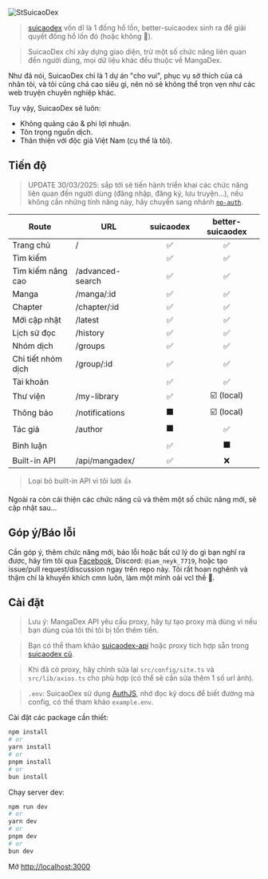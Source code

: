 ![StSuicaoDex](https://github.com/user-attachments/assets/3c8805d1-7a61-49d4-9aa6-4bfae337c550)

> [suicaodex](https://github.com/TNTKien/suicaodex) vốn dĩ là 1 đống hổ lốn, better-suicaodex sinh ra để giải quyết đống hổ lốn đó (hoặc không 🐧).

> SuicaoDex chỉ xây dựng giao diện, trừ một số chức năng liên quan đến người dùng, mọi dữ liệu khác đều thuộc về MangaDex.

Như đã nói, SuicaoDex chỉ là 1 dự án "cho vui", phục vụ sở thích của cá nhân tôi, và tôi cũng chả cao siêu gì, nên nó sẽ không thể trọn vẹn như các web truyện chuyên nghiệp khác.

Tuy vậy, SuicaoDex sẽ luôn:
- Không quảng cáo & phi lợi nhuận.
- Tôn trọng nguồn dịch.
- Thân thiện với độc giả Việt Nam (cụ thể là tôi).

## Tiến độ
> UPDATE 30/03/2025: sắp tới sẽ tiến hành triển khai các chức năng liên quan đến người dùng (đăng nhập, đăng ký, lưu truyện...), nếu không cần những tính năng này, hãy chuyển sang nhánh [`no-auth`](https://github.com/TNTKien/better-suicaodex/tree/no-auth).

| Route | URL | suicaodex | better-suicaodex |
| --- | --- | :---: | :---: |
| Trang chủ | / | ✅ | ✅ |
| Tìm kiếm | | ✅ | ✅ |
| Tìm kiếm nâng cao | /advanced-search | ✅ | ✅ |
| Manga | /manga/:id | ✅ | ✅ |
| Chapter | /chapter/:id | ✅ | ✅ |
| Mới cập nhật | /latest | ✅ | ✅ |
| Lịch sử đọc | /history | ✅ | ✅ |
| Nhóm dịch | /groups | ✅ | ✅ |
| Chi tiết nhóm dịch | /group/:id | ✅ | ✅ |
| Tài khoản |  | ✅ | ✅ |
| Thư viện | /my-library | ✅ | ☑️ (local) |
| Thông báo | /notifications | ⬛ | ☑️ (local) |
| Tác giả | /author | ⬛ | ✅ |
| Bình luận |  | ✅ | ⬛ |
| Built-in API | /api/mangadex/ | ✅ | ❌ |

> Loại bỏ built-in API vì tôi lười 👍

Ngoài ra còn cải thiện các chức năng cũ và thêm một số chức năng mới, sẽ cập nhật sau...

## Góp ý/Báo lỗi
Cần góp ý, thêm chức năng mới, báo lỗi hoặc bất cứ lý do gì bạn nghĩ ra được, hãy tìm tôi qua [Facebook](https://www.facebook.com/suicaodex), Discord: `@iam_neyk_7719`, hoặc tạo issue/pull request/discussion ngay trên repo này. Tôi rất hoan nghênh và thậm chí là khuyến khích cmn luôn, làm một mình oải vcl thề 🐧.

## Cài đặt

> Lưu ý: MangaDex API yêu cầu proxy, hãy tự tạo proxy mà dùng vì nếu bạn dùng của tôi thì tôi bị tốn thêm tiền.

>Bạn có thể tham khảo [suicaodex-api](https://github.com/TNTKien/suicaodex-api) hoặc proxy tích hợp sẵn trong [suicaodex cũ](https://github.com/TNTKien/suicaodex/blob/main/app/api/mangadex/%5B...path%5D/route.ts).

> Khi đã có proxy, hãy chỉnh sửa lại `src/config/site.ts` và `src/lib/axios.ts` cho phù hợp (có thể sẽ cần sửa thêm 1 số url ảnh).

> `.env`: SuicaoDex sử dụng [AuthJS](https://authjs.dev/), nhớ đọc kỹ docs để biết đường mà config, có thể tham khảo `example.env`.


Cài đặt các package cần thiết:
```bash
npm install
# or
yarn install
# or
pnpm install
# or
bun install
```

Chạy server dev:
```bash
npm run dev
# or
yarn dev
# or
pnpm dev
# or
bun dev
```

Mở [http://localhost:3000](http://localhost:3000)
